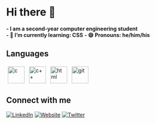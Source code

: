 # Hi there 👋
**- I am a second-year computer engineering student**       
**- 🌱 I’m currently learning: CSS**
**- 😄 Pronouns: he/him/his**<br>   

<h2>Languages</h2>
<p align="left">   
<img src="https://upload.wikimedia.org/wikipedia/commons/1/18/C_Programming_Language.svg" alt="c" width="45" style="vertical-align:top; margin:4px">
<img src="https://upload.wikimedia.org/wikipedia/commons/1/18/ISO_C%2B%2B_Logo.svg" alt="c++" width="45" style="vertical-align:top; margin:4px">
<img src="https://upload.wikimedia.org/wikipedia/commons/3/38/HTML5_Badge.svg" alt="html" width="45" style="vertical-align:top; margin:4px">
<img src="https://upload.wikimedia.org/wikipedia/commons/3/3f/Git_icon.svg" alt="git" width="45" style="vertical-align:top; margin:4px">
</p>

<h2>Connect with me</h2>
<a href="https://www.linkedin.com/in/goutam-thakur-b96626208/"><img alt="LinkedIn" src="https://img.shields.io/badge/linkedin-%230077B5.svg?style=for-the-badge&logo=linkedin&logoColor=white"></a>
<a href="https://goutamthakur.com/"><img alt = "Website" src="https://img.shields.io/badge/website-000000?style=for-the-badge&logo=About.me&logoColor=white"></a>
<a href="https://twitter.com/goutamtkr"><img alt ="Twitter" src="https://img.shields.io/badge/Twitter-1DA1F2?style=for-the-badge&logo=twitter&logoColor=white"></a>
